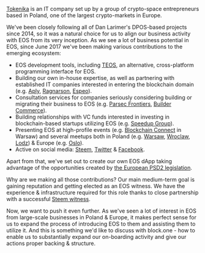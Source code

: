 [Tokenika](http://tokenika.io/) is an IT company set up by a group of crypto-space entrepreneurs based in Poland, one of the largest crypto-markets in Europe.

We've been closely following all of Dan Larimer's DPOS-based projects since 2014, so it was a natural choice for us to align our business activity with EOS from its very inception. As we see a lot of business potential in EOS, since June 2017 we've been making various contributions to the emerging ecosystem:

* EOS development tools, including [TEOS](https://github.com/tokenika/teos), an alternative, cross-platform programming interface for EOS.
* Building our own in-house expertise, as well as partnering with established IT companies interested in entering the blockchain domain (e.g. [Aply](https://aply.eu/), [Ragnarson](https://ragnarson.com/), [Espeo](http://espeo.eu/)).
* Consultation services for companies seriously considering building or migrating their business to EOS (e.g. [Parsec Frontiers](http://parsecfrontiers.com/), [Builder Commerce](http://buildercommerce.com/)).
* Building relationships with VC funds interested in investing in blockchain-based startups utilizing EOS (e.g. [Speedup Group](http://speedupgroup.com/en/)).
* Presenting EOS at high-profile events (e.g. [Blockchain Connect](http://connectwarsaw.org/) in Warsaw) and several meetups both in Poland (e.g. [Warsaw](https://www.facebook.com/events/903326303125907/), [Wroclaw](https://www.meetup.com/Wroclaw-Blockchain-Meetup/events/246349912/), [Lodz](https://www.facebook.com/events/160585741214328/)) & Europe (e.g. [Oslo](https://steemit.com/eos/@bitspace/bitspace-hosts-scandinavia-s-first-ever-eos-meetup-in-oslo-norway)).
* Active on social media: [Steem](https://steemit.com/@tokenika), [Twitter](https://twitter.com/tokenika_io) & [Facebook](https://www.facebook.com/groups/EOSPolska/).

Apart from that, we've set out to create our own EOS dApp taking advantage of the opportunities created by [the European PSD2 legislation](https://www.evry.com/en/news/articles/psd2-the-directive-that-will-change-banking-as-we-know-it/).

Why are we making all those contributions? Our main medium-term goal is gaining reputation and getting elected as an EOS witness. We have the experience & infrastructure required for this role thanks to close partnership with a successful [Steem witness](https://steemit.com/@gtg).

Now, we want to push it even further. As we've seen a lot of interest in EOS from large-scale businesses in Poland & Europe, it makes perfect sense for us to expand the process of introducing EOS to them and assisting them to utilize it. And this is something we'd like to discuss with block.one - how to enable us to substantially expand our on-boarding activity and give our actions proper backing & structure.
